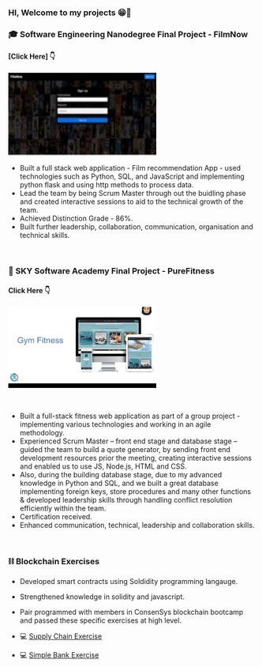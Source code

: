 ### HI, Welcome to my projects 😁👋

### 🎓 Software Engineering Nanodegree Final Project - FilmNow

#### [Click Here] 👇 <a href="https://github.com/asiasharif/CodeFirstGirls-Nanodegree-Project">
<centre> <img src="FilmNow.jpeg" width="300px"> 
<centre/>
</a>



- Built a full stack web application - Film recommendation App - used technologies such as Python, SQL, and JavaScript and implementing python flask and using http methods to process data.
- Lead the team by being Scrum Master through out the buidling phase and created interactive sessions to aid to the technical growth of the team. 
- Achieved Distinction Grade - 86%. 
- Built further leadership, collaboration, communication, organisation and technical skills. 

<br>

### 🎒 SKY Software Academy Final Project - PureFitness

#### Click Here 👇 <a href="https://github.com/asiasharif/pure_fitness_web_app">
<centre> <img src="images/fitness.png" width="300px"> 
<centre/>
</a>

<br>

- Built a full-stack fitness web application as part of a group project - implementing various technologies and working in an agile methodology.
- Experienced Scrum Master – front end stage and database stage – guided the team to build a quote generator, by sending front end development resources prior the meeting, creating interactive sessions and enabled us to use JS, Node.js, HTML and CSS. 
- Also, during the building database stage, due to my advanced knowledge in Python and SQL, and we built a great database implementing foreign keys, store procedures and many other functions & developed leadership skills through handling conflict resolution efficiently within the team.
- Certification received.
- Enhanced communication, technical, leadership and collaboration skills. 

<br>

### ⛓ Blockchain Exercises

- Developed smart contracts using Soldidity programming langauge.
- Strengthened knowledge in solidity and javascript.
- Pair programmed with members in ConsenSys blockchain bootcamp and passed these specific exercises at high level.

- 💻 [Supply Chain Exercise](https://github.com/asiasharif/supply-chain-exercise-asiasharif)

- 💻 [Simple Bank Exercise](https://github.com/asiasharif/simple-bank-exercise-asiasharif)




